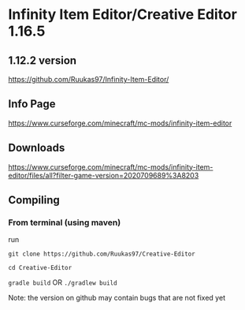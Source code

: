 # Infinity Item Editor/Creative Editor 1.16.5


## 1.12.2 version
https://github.com/Ruukas97/Infinity-Item-Editor/

## Info Page
https://www.curseforge.com/minecraft/mc-mods/infinity-item-editor

## Downloads
https://www.curseforge.com/minecraft/mc-mods/infinity-item-editor/files/all?filter-game-version=2020709689%3A8203

## Compiling

### From terminal (using maven)
run 

`git clone https://github.com/Ruukas97/Creative-Editor`

`cd Creative-Editor`

`gradle build` OR `./gradlew build`

Note: the version on github may contain bugs that are not fixed yet
